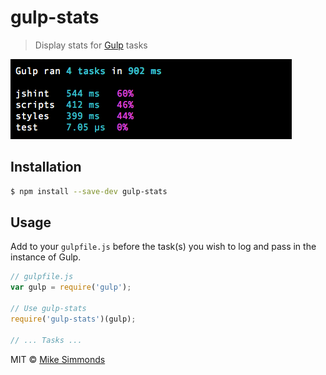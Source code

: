 # gulp-stats

> Display stats for [Gulp](http://gulpjs.com) tasks

![screenshot](screenshot.png)

## Installation

```sh
$ npm install --save-dev gulp-stats
```

## Usage

Add to your `gulpfile.js` before the task(s) you wish to log and pass in the instance of Gulp.

```js
// gulpfile.js
var gulp = require('gulp');

// Use gulp-stats
require('gulp-stats')(gulp);

// ... Tasks ...
```

MIT © [Mike Simmonds](http://simmo.me)
